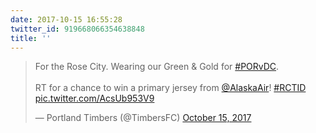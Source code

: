 ```yaml
---
date: 2017-10-15 16:55:28
twitter_id: 919668066354638848
title: ''
---
```


<blockquote class="twitter-tweet"><p lang="en" dir="ltr">For the Rose City. Wearing our Green &amp; Gold for <a href="https://twitter.com/hashtag/PORvDC?src=hash&amp;ref_src=twsrc%5Etfw">#PORvDC</a>.<br><br>RT for a chance to win a primary jersey from <a href="https://twitter.com/AlaskaAir?ref_src=twsrc%5Etfw">@AlaskaAir</a>! <a href="https://twitter.com/hashtag/RCTID?src=hash&amp;ref_src=twsrc%5Etfw">#RCTID</a> <a href="https://t.co/AcsUb953V9">pic.twitter.com/AcsUb953V9</a></p>&mdash; Portland Timbers (@TimbersFC) <a href="https://twitter.com/TimbersFC/status/919667406305234944?ref_src=twsrc%5Etfw">October 15, 2017</a></blockquote>
<script async src="https://platform.twitter.com/widgets.js" charset="utf-8"></script>
